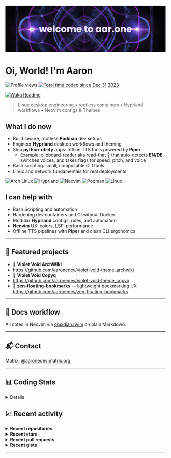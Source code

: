 [![Header: aaronedev](./assets/aaronedev.png "Header image for aaronedev")](https://github.com/aaronedev)

# Oi, World! I'm Aaron


![Profile views](https://komarev.com/ghpvc/?username=ahrwn&label=Profile%20views&color=7745bf&)
<a href="https://wakatime.com/@018cc02c-e893-42e6-b1c7-48cb3ef3ccfe">
  <img
    src="https://wakatime.com/badge/user/018cc02c-e893-42e6-b1c7-48cb3ef3ccfe.svg?style=flat"
    alt="Total time coded since Dec 31 2023"
    style="filter: hue-rotate(90deg);" />
</a>

[![Waka Readme](https://github.com/aaronedev/aaronedev/actions/workflows/waka-readme.yaml/badge.svg)](https://github.com/aaronedev/aaronedev/actions/workflows/waka-readme.yaml)

> Linux desktop engineering • rootless containers • Hyprland workflows •
> Neovim configs & Themes

## What I do now
- Build secure, rootless **Podman** dev setups
- Engineer **Hyprland** desktop workflows and theming
- Ship **python-utility** apps: offline TTS tools powered by **Piper**
  - Example: clipboard-reader aka [read-that](https://github.com/aaronedev/read-that) 📢
 that auto-detects **EN/DE**, switches voices, and takes flags for speed, pitch, and voice
- Bash scripting: small, composable CLI tools
- Linux and network fundamentals for real deployments


![Arch Linux](https://img.shields.io/badge/Arch_Linux-29adff?style=flat&logo=arch-linux&logoColor=ffffff)
![Hyprland](https://img.shields.io/badge/Hyprland-fd0098?style=flat&logo=hyprland&logoColor=ffffff)
![Neovim](https://img.shields.io/badge/Neovim-42ff97?style=flat&logo=neovim&logoColor=0b0b0b)
![Podman](https://img.shields.io/badge/Podman-7c60d1?style=flat&logo=podman&logoColor=ffffff)
![Linux](https://img.shields.io/badge/Linux-00fff9?style=flat&logo=linux&logoColor=0b0b0b)

## I can help with
- Bash Scripting and automation
- Hardening dev containers and CI without Docker
- Modular **Hyprland** configs, rules, and automation
- **Neovim** UX: colors, LSP, performance
- Offline TTS pipelines with **Piper** and clean CLI ergonomics

---

## 🌟 Featured projects
- 🎨 **Violet Void ArchWiki**
- <https://github.com/aaronedev/violet-void-theme_archwiki>
- 🎨 **Violet Void Copyq**
- <https://github.com/aaronedev/violet-void-theme_copyq>
- 🔖 **zen-floating-bookmarks** — lightweight bookmarking UX
  <https://github.com/aaronedev/zen-floating-bookmarks>

---

## 📝 Docs workflow
All notes in Neovim via [obsidian.nvim](https://github.com/obsidian-nvim/obsidian.nvim) on plain Markdown.

---

## 📬 Contact
Matrix: <a href="https://matrix.to/#/@aaronedev:matrix.org" target="_blank">@aaronedev:matrix.org</a>

---

## 📊 Coding Stats
<details>

</details

---

## 📈 Recent activity
<details>
<summary><strong>Recent repositories</strong></summary>


- 🚀 [aaronedev/zen-container-colors](https://github.com/aaronedev/zen-container-colors) — ⭐ 1
- 🚀 [aaronedev/zen-floating-bookmarks](https://github.com/aaronedev/zen-floating-bookmarks) — ⭐ 2 — zen-browser mod floating bookmarks 
- 🚀 [aaronedev/nerdfont-icon-rofi-picker](https://github.com/aaronedev/nerdfont-icon-rofi-picker) — ⭐ 2 — A simple rofi-based picker for nerd font icons. Browse through thousands of icons with fuzzy search and copy them to your clipboard.
- 🚀 [aaronedev/violet-void-theme_telegram](https://github.com/aaronedev/violet-void-theme_telegram) — ⭐ 1 — telgram violet-void-theme
- 🚀 [aaronedev/nvim](https://github.com/aaronedev/nvim) — ⭐ 1
- 🚀 [aaronedev/violet-void-theme_archwiki](https://github.com/aaronedev/violet-void-theme_archwiki) — ⭐ 2 — Dark Violet-Void theme using a consistent handcrafted color palette for a unified look across the OS and web. I use those colors for my whole OS, and it&#39;s🔥

</details>

<details>
<summary><strong>Recent stars</strong></summary>


- ⭐ [athul/waka-readme](https://github.com/athul/waka-readme) — Wakatime Weekly Metrics on your Profile Readme. 
- ⭐ [anmol098/waka-readme-stats](https://github.com/anmol098/waka-readme-stats) — This GitHub action helps to add cool dev metrics to your github profile Readme
- ⭐ [charmbracelet/readme-scribe](https://github.com/charmbracelet/readme-scribe) — A GitHub Action that automatically generates &amp; updates markdown content (like your README.md)
- ⭐ [hyprwm/hyprtoolkit](https://github.com/hyprwm/hyprtoolkit) — A modern C&#43;&#43; Wayland-native GUI toolkit
- ⭐ [hyprwm/hyprpwcenter](https://github.com/hyprwm/hyprpwcenter) — A GUI Pipewire control center
- ⭐ [blueyed/smarty.vim](https://github.com/blueyed/smarty.vim) — Smarty syntax file and ftplugin for Vim

</details>

<details>
<summary><strong>Recent pull requests</strong></summary>


- 🔨 [🐛 fix: config version fixed from 1.1.14 to 1.1.16](https://github.com/hyprland-community/hyprland-autoname-workspaces/pull/129) on [hyprland-community/hyprland-autoname-workspaces](https://github.com/hyprland-community/hyprland-autoname-workspaces) — 3 months ago
- 🔨 [New version: Google.Chrome.Dev version 122.0.6226.2](https://github.com/microsoft/winget-pkgs/pull/133318) on [microsoft/winget-pkgs](https://github.com/microsoft/winget-pkgs) — 2 years ago

</details>

<details>
<summary><strong>Recent gists</strong></summary>


- 📓 [TerminalTextEffects (TTE) previewer script with adjustable options to cycle through all available options](https://gist.github.com/436ac07ad03c38a3164e3a494788a695) — 1 week ago
- 📓 [](https://gist.github.com/385db160854bc3b74e81351cfc2b9696) — 1 week ago
- 📓 [root bashrc_profile](https://gist.github.com/a0f9ca097eb50047aecc0605fdce947e) — 3 weeks ago
- 📓 [root bashrc](https://gist.github.com/caef63daf02c3e7ddbed9ff149971238) — 3 weeks ago
- 📓 [automatically source venv using direnv](https://gist.github.com/b443984e78b0329bc07e607065cf8add) — 3 weeks ago
- 📓 [post-commit hook to push to all other remotes defined like codeberg or gitlab for example](https://gist.github.com/aadc30adad46f4f16163dd09b53303e4) — 3 weeks ago

</details>

---
